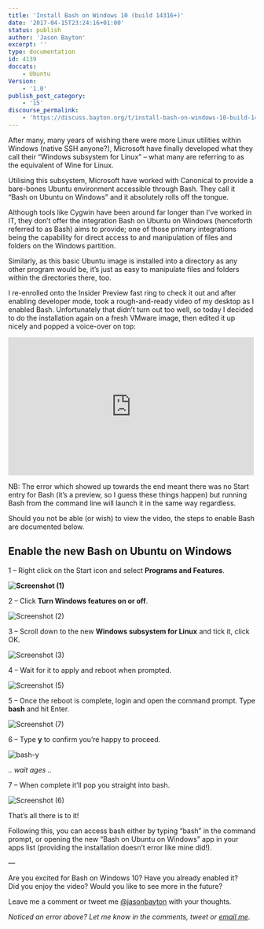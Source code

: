 ```yaml
---
title: 'Install Bash on Windows 10 (build 14316+)'
date: '2017-04-15T23:24:16+01:00'
status: publish
author: 'Jason Bayton'
excerpt: ''
type: documentation
id: 4139
doccats:
    - Ubuntu
Version:
    - '1.0'
publish_post_category:
    - '15'
discourse_permalink:
    - 'https://discuss.bayton.org/t/install-bash-on-windows-10-build-14316/54'
---
```

After many, many years of wishing there were more Linux utilities within Windows (native SSH anyone?), Microsoft have finally developed what they call their “Windows subsystem for Linux” – what many are referring to as the equivalent of Wine for Linux.

Utilising this subsystem, Microsoft have worked with Canonical to provide a bare-bones Ubuntu environment accessible through Bash. They call it “Bash on Ubuntu on Windows” and it absolutely rolls off the tongue.

Although tools like Cygwin have been around far longer than I’ve worked in IT, they don’t offer the integration Bash on Ubuntu on Windows (henceforth referred to as Bash) aims to provide; one of those primary integrations being the capability for direct access to and manipulation of files and folders on the Windows partition.

Similarly, as this basic Ubuntu image is installed into a directory as any other program would be, it’s just as easy to manipulate files and folders within the directories there, too.

I re-enrolled onto the Insider Preview fast ring to check it out and after enabling developer mode, took a rough-and-ready video of my desktop as I enabled Bash. Unfortunately that didn’t turn out too well, so today I decided to do the installation again on a fresh VMware image, then edited it up nicely and popped a voice-over on top:

<iframe allow="accelerometer; autoplay; encrypted-media; gyroscope; picture-in-picture" allowfullscreen="" frameborder="0" height="281" loading="lazy" src="https://www.youtube.com/embed/dCdnW6nM5zg?feature=oembed" title="Install bash on Windows 10 build 14316" width="500"></iframe>

NB: The error which showed up towards the end meant there was no Start entry for Bash (it’s a preview, so I guess these things happen) but running Bash from the command line will launch it in the same way regardless.

Should you not be able (or wish) to view the video, the steps to enable Bash are documented below.

Enable the new Bash on Ubuntu on Windows
----------------------------------------

1 – Right click on the Start icon and select **Programs and Features**.

**![Screenshot (1)](//bayton.orghttps://bucket.bayton.uk-lon1.upcloudobjects.com/uploads/2016/04/Screenshot-1.png)**

2 – Click **Turn Windows features on or off**.

![Screenshot (2)](//bayton.orghttps://bucket.bayton.uk-lon1.upcloudobjects.com/uploads/2016/04/Screenshot-2.png)

3 – Scroll down to the new **Windows subsystem for Linux** and tick it, click OK.

![Screenshot (3)](//bayton.orghttps://bucket.bayton.uk-lon1.upcloudobjects.com/uploads/2016/04/Screenshot-3.png)

4 – Wait for it to apply and reboot when prompted.

![Screenshot (5)](//bayton.orghttps://bucket.bayton.uk-lon1.upcloudobjects.com/uploads/2016/04/Screenshot-5.png)

5 – Once the reboot is complete, login and open the command prompt. Type **bash** and hit Enter.

![Screenshot (7)](//bayton.orghttps://bucket.bayton.uk-lon1.upcloudobjects.com/uploads/2016/04/Screenshot-7.png)

6 – Type **y** to confirm you’re happy to proceed.

![bash-y](//bayton.orghttps://bucket.bayton.uk-lon1.upcloudobjects.com/uploads/2016/04/bash-y.png)

*.. wait ages ..*

7 – When complete it’ll pop you straight into bash.

![Screenshot (6)](//bayton.orghttps://bucket.bayton.uk-lon1.upcloudobjects.com/uploads/2016/04/Screenshot-6.png)

That’s all there is to it!

Following this, you can access bash either by typing “bash” in the command prompt, or opening the new “Bash on Ubuntu on Windows” app in your apps list (providing the installation doesn’t error like mine did!).

—

Are you excited for Bash on Windows 10? Have you already enabled it?  
Did you enjoy the video? Would you like to see more in the future?

Leave me a comment or tweet me [@jasonbayton](//twitter.com/jasonbayton) with your thoughts.

*Noticed an error above? Let me know in the comments, tweet or [email me](mailto:jason@bayton.org).*